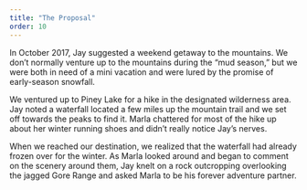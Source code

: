 ```yaml
---
title: "The Proposal"
order: 10
---
```


In October 2017, Jay suggested a weekend getaway to the mountains. We don’t normally venture up to the mountains during the “mud season,” but we were both in need of a mini vacation and were lured by the promise of early-season snowfall.

We ventured up to Piney Lake for a hike in the designated wilderness area. Jay noted a waterfall located a few miles up the mountain trail and we set off towards the peaks to find it. Marla chattered for most of the hike up about her winter running shoes and didn’t really notice Jay’s nerves.

When we reached our destination, we realized that the waterfall had already frozen over for the winter. As Marla looked around and began to comment on the scenery around them, Jay knelt on a rock outcropping overlooking the jagged Gore Range and asked Marla to be his forever adventure partner.
